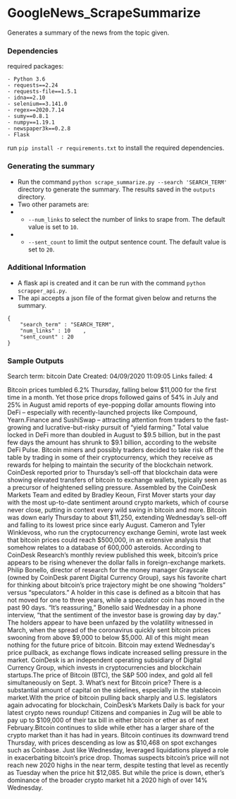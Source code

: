 # GoogleNews_ScrapeSummarize

Generates a summary of the news from the topic given.

### Dependencies

required packages: 
```
- Python 3.6
- requests==2.24
- requests-file==1.5.1
- idna==2.10
- selenium==3.141.0
- regex==2020.7.14
- sumy==0.8.1
- numpy==1.19.1
- newspaper3k==0.2.8
- Flask
```


run `pip install -r requirements.txt` to install the required dependencies.

### Generating the summary

- Run the command `python scrape_summarize.py --search 'SEARCH_TERM'` directory to generate the summary. The results saved in the `outputs` directory.
- Two other paramets are:
- * `--num_links` to select the number of links to srape from. The default value is set to `10`.
- * `--sent_count` to limit the output sentence count. The default value is set to `20`.

### Additional Information

- A flask api is created and it can be run with the command `python scrapper_api.py`.
- The api accepts a json file of the format given below and returns the summary.
```
{
    "search_term" : "SEARCH_TERM",
    "num_links" : 10    ,
    "sent_count" : 20
}
```

### Sample Outputs

Search term: bitcoin
Date Created: 04/09/2020 11:09:05
Links failed: 4

Bitcoin prices tumbled 6.2% Thursday, falling below $11,000 for the first time in a month. Yet those price drops followed gains of 54% in July and 25% in August amid reports of eye-popping dollar amounts flowing into DeFi – especially with recently-launched projects like Compound, Yearn.Finance and SushiSwap – attracting attention from traders to the fast-growing and lucrative-but-risky pursuit of “yield farming.” Total value locked in DeFi more than doubled in August to $9.5 billion, but in the past few days the amount has shrunk to $9.1 billion, according to the website DeFi Pulse. Bitcoin miners and possibly traders decided to take risk off the table by trading in some of their cryptocurrency, which they receive as rewards for helping to maintain the security of the blockchain network. CoinDesk reported prior to Thursday’s sell-off that blockchain data were showing elevated transfers of bitcoin to exchange wallets, typically seen as a precursor of heightened selling pressure. Assembled by the CoinDesk Markets Team and edited by Bradley Keoun, First Mover starts your day with the most up-to-date sentiment around crypto markets, which of course never close, putting in context every wild swing in bitcoin and more. Bitcoin was down early Thursday to about $11,250, extending Wednesday’s sell-off and falling to its lowest price since early August. Cameron and Tyler Winklevoss, who run the cryptocurrency exchange Gemini, wrote last week that bitcoin prices could reach $500,000, in an extensive analysis that somehow relates to a database of 600,000 asteroids. According to CoinDesk Research’s monthly review published this week, bitcoin’s price appears to be rising whenever the dollar falls in foreign-exchange markets. Philip Bonello, director of research for the money manager Grayscale (owned by CoinDesk parent Digital Currency Group), says his favorite chart for thinking about bitcoin’s price trajectory might be one showing “holders” versus “speculators.” A holder in this case is defined as a bitcoin that has not moved for one to three years, while a speculator coin has moved in the past 90 days. “It’s reassuring,” Bonello said Wednesday in a phone interview, “that the sentiment of the investor base is growing day by day.” The holders appear to have been unfazed by the volatility witnessed in March, when the spread of the coronavirus quickly sent bitcoin prices swooning from above $9,000 to below $5,000. All of this might mean nothing for the future price of bitcoin. Bitcoin may extend Wednesday's price pullback, as exchange flows indicate increased selling pressure in the market. CoinDesk is an independent operating subsidiary of Digital Currency Group, which invests in cryptocurrencies and blockchain startups.The price of Bitcoin (BTC), the S&P 500 index, and gold all fell simultaneously on Sept. 3. What’s next for Bitcoin price? There is a substantial amount of capital on the sidelines, especially in the stablecoin market.With the price of bitcoin pulling back sharply and U.S. legislators again advocating for blockchain, CoinDesk’s Markets Daily is back for your latest crypto news roundup! Citizens and companies in Zug will be able to pay up to $109,000 of their tax bill in either bitcoin or ether as of next February.Bitcoin continues to slide while ether has a larger share of the crypto market than it has had in years. Bitcoin continues its downward trend Thursday, with prices descending as low as $10,468 on spot exchanges such as Coinbase. Just like Wednesday, leveraged liquidations played a role in exacerbating bitcoin’s price drop. Thomas suspects bitcoin’s price will not reach new 2020 highs in the near term, despite testing that level as recently as Tuesday when the price hit $12,085. But while the price is down, ether’s dominance of the broader crypto market hit a 2020 high of over 14% Wednesday.